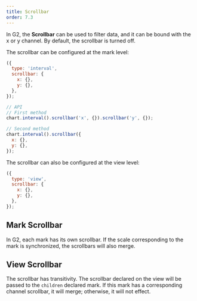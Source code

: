 ```yaml
---
title: Scrollbar
order: 7.3
---
```


In G2, the **Scrollbar** can be used to filter data, and it can be bound with the x or y channel. By default, the scrollbar is turned off.

The scrollbar can be configured at the mark level:

```js
({
  type: 'interval',
  scrollbar: {
    x: {},
    y: {},
  },
});
```

```js
// API
// First method
chart.interval().scrollbar('x', {}).scrollbar('y', {});

// Second method
chart.interval().scrollbar({
  x: {},
  y: {},
});
```

The scrollbar can also be configured at the view level:

```js
({
  type: 'view',
  scrollbar: {
    x: {},
    y: {},
  },
});
```

## Mark Scrollbar

In G2, each mark has its own scrollbar. If the scale corresponding to the mark is synchronized, the scrollbars will also merge.

## View Scrollbar

The scrollbar has transitivity. The scrollbar declared on the view will be passed to the `children` declared mark. If this mark has a corresponding channel scrollbar, it will merge; otherwise, it will not effect.